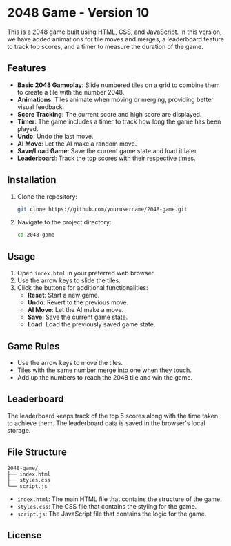 # 2048 Game - Version 10

This is a 2048 game built using HTML, CSS, and JavaScript. In this version, we have added animations for tile moves and merges, a leaderboard feature to track top scores, and a timer to measure the duration of the game.

## Features

- **Basic 2048 Gameplay**: Slide numbered tiles on a grid to combine them to create a tile with the number 2048.
- **Animations**: Tiles animate when moving or merging, providing better visual feedback.
- **Score Tracking**: The current score and high score are displayed.
- **Timer**: The game includes a timer to track how long the game has been played.
- **Undo**: Undo the last move.
- **AI Move**: Let the AI make a random move.
- **Save/Load Game**: Save the current game state and load it later.
- **Leaderboard**: Track the top scores with their respective times.

## Installation

1. Clone the repository:
    ```bash
    git clone https://github.com/yourusername/2048-game.git
    ```
2. Navigate to the project directory:
    ```bash
    cd 2048-game
    ```

## Usage

1. Open `index.html` in your preferred web browser.
2. Use the arrow keys to slide the tiles.
3. Click the buttons for additional functionalities:
   - **Reset**: Start a new game.
   - **Undo**: Revert to the previous move.
   - **AI Move**: Let the AI make a move.
   - **Save**: Save the current game state.
   - **Load**: Load the previously saved game state.

## Game Rules

- Use the arrow keys to move the tiles.
- Tiles with the same number merge into one when they touch.
- Add up the numbers to reach the 2048 tile and win the game.

## Leaderboard

The leaderboard keeps track of the top 5 scores along with the time taken to achieve them. The leaderboard data is saved in the browser's local storage.

## File Structure

```
2048-game/
├── index.html
├── styles.css
└── script.js
```

- `index.html`: The main HTML file that contains the structure of the game.
- `styles.css`: The CSS file that contains the styling for the game.
- `script.js`: The JavaScript file that contains the logic for the game.

## License

